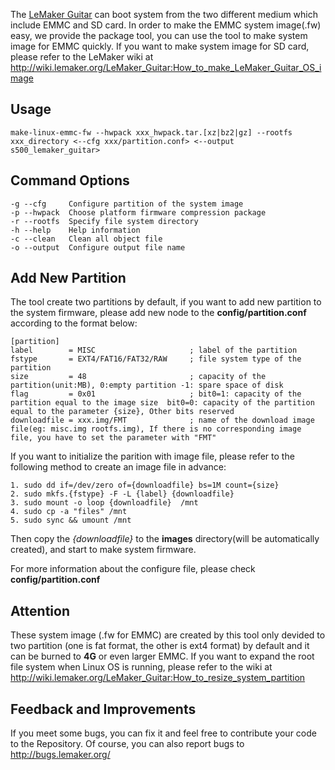 The [LeMaker Guitar](http://www.lemaker.org/article-46-1.html) can boot system from the two different medium which include EMMC and SD card. In order to make the EMMC system image(.fw) easy, we provide the package tool, you can use the tool to make system image for EMMC quickly.
If you want to make system image for SD card, please refer to the LeMaker wiki at <http://wiki.lemaker.org/LeMaker_Guitar:How_to_make_LeMaker_Guitar_OS_image>

## Usage
	make-linux-emmc-fw --hwpack xxx_hwpack.tar.[xz|bz2|gz] --rootfs xxx_directory <--cfg xxx/partition.conf> <--output s500_lemaker_guitar>

## Command Options
	-g --cfg     Configure partition of the system image
	-p --hwpack  Choose platform firmware compression package
	-r --rootfs  Specify file system directory
	-h --help    Help information
	-c --clean   Clean all object file
	-o --output  Configure output file name

## Add New Partition
The tool create two partitions by default, if you want to add new partition to the system firmware, please add new node to the **config/partition.conf** according to the format below:

	[partition]
	label        = MISC                     ; label of the partition
	fstype       = EXT4/FAT16/FAT32/RAW     ; file system type of the partition
	size         = 48                       ; capacity of the partition(unit:MB), 0:empty partition -1: spare space of disk
	flag         = 0x01                     ; bit0=1: capacity of the partition equal to the image size  bit0=0: capacity of the partition equal to the parameter {size}, Other bits reserved
	downloadfile = xxx.img/FMT              ; name of the download image file(eg: misc.img rootfs.img), If there is no corresponding image file, you have to set the parameter with "FMT"

If you want to initialize the parition with image file, please refer to the following method to create an image file in advance:   

	1. sudo dd if=/dev/zero of={downloadfile} bs=1M count={size}     
	2. sudo mkfs.{fstype} -F -L {label} {downloadfile}  
	3. sudo mount -o loop {downloadfile}  /mnt  
	4. sudo cp -a "files" /mnt  
	5. sudo sync && umount /mnt  
Then copy the *{downloadfile}* to the **images** directory(will be automatically created), and start to make system firmware.

For more information about the configure file, please check **config/partition.conf**

## Attention
These system image (.fw for EMMC) are created by this tool only devided to two
partition (one is fat format, the other is ext4 format) by default and it can be burned to
**4G** or even larger EMMC.
If you want to expand the root file system when Linux OS is running, please refer
to the wiki at <http://wiki.lemaker.org/LeMaker_Guitar:How_to_resize_system_partition>

## Feedback and Improvements
If you meet some bugs, you can fix it and feel free to contribute your code to the Repository. Of course, you can also report bugs to <http://bugs.lemaker.org/>

